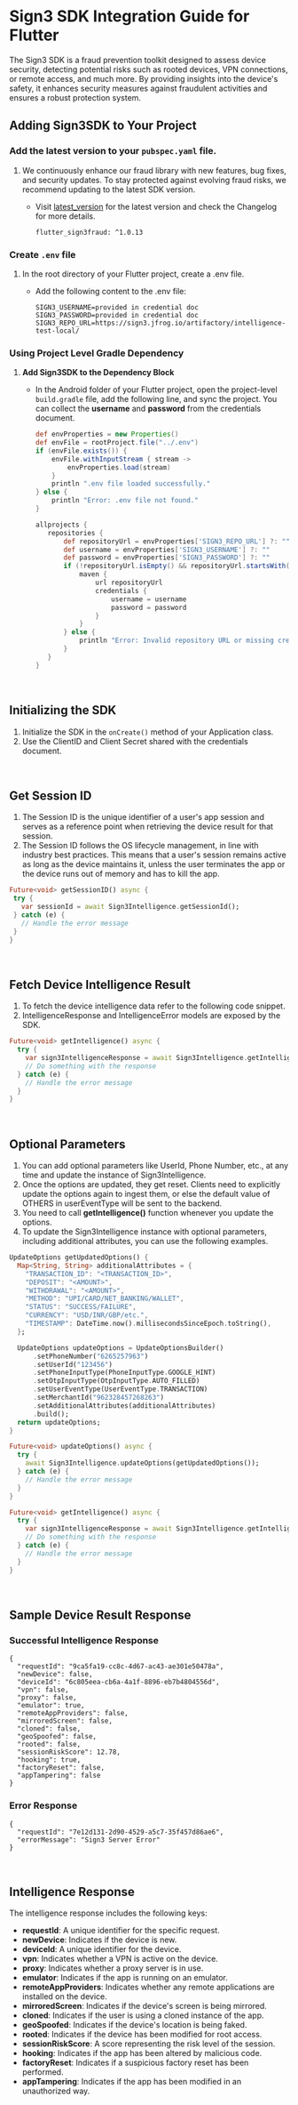 # Sign3 SDK Integration Guide for Flutter

The Sign3 SDK is a fraud prevention toolkit designed to assess device security, detecting potential risks such as rooted devices, VPN connections, or remote access, and much more. By providing insights into the device's safety, it enhances security measures against fraudulent activities and ensures a robust protection system.

## Adding Sign3SDK to Your Project

### Add the latest version to your `pubspec.yaml` file.
1. We continuously enhance our fraud library with new features, bug fixes, and security updates. To stay protected against evolving fraud risks, we recommend updating to the latest SDK version.
   - Visit [latest_version](https://pub.dev/packages/fraud_sdk_flutter) for the latest version and check the Changelog for more details.

     ```dependency
     flutter_sign3fraud: ^1.0.13
     ```

### Create `.env` file

1. In the root directory of your Flutter project, create a .env file.
   - Add the following content to the .env file:
     
     ``` credential
     SIGN3_USERNAME=provided in credential doc
     SIGN3_PASSWORD=provided in credential doc
     SIGN3_REPO_URL=https://sign3.jfrog.io/artifactory/intelligence-test-local/
      ```

### Using Project Level Gradle Dependency
1. **Add Sign3SDK to the Dependency Block**
   - In the Android folder of your Flutter project, open the project-level `build.gradle` file, add the following line, and sync the project. You can collect the **username** and **password** from the credentials document.

     ```groovy
     def envProperties = new Properties()
     def envFile = rootProject.file("../.env")
     if (envFile.exists()) {
         envFile.withInputStream { stream ->
             envProperties.load(stream)
         }
         println ".env file loaded successfully."
     } else {
         println "Error: .env file not found."
     }
     
     allprojects {
        repositories {
            def repositoryUrl = envProperties['SIGN3_REPO_URL'] ?: ""
            def username = envProperties['SIGN3_USERNAME'] ?: ""
            def password = envProperties['SIGN3_PASSWORD'] ?: ""
            if (!repositoryUrl.isEmpty() && repositoryUrl.startsWith("https://") && !repositoryUsername.isEmpty() && !repositoryPassword.isEmpty()) {
                maven {
                    url repositoryUrl
                    credentials {
                        username = username
                        password = password
                    }
                }
            } else {
                println "Error: Invalid repository URL or missing credentials in .env file."
            }
        }
     }
     ```
<br>

## Initializing the SDK
1. Initialize the SDK in the `onCreate()` method of your Application class.
2. Use the ClientID and Client Secret shared with the credentials document.
<br>

## Get Session ID

1. The Session ID is the unique identifier of a user's app session and serves as a reference point when retrieving the device result for that session.
2. The Session ID follows the OS lifecycle management, in line with industry best practices. This means that a user's session remains active as long as the device maintains it, unless the user terminates the app or the device runs out of memory and has to kill the app.
 
 ```dart
Future<void> getSessionID() async {
  try {
    var sessionId = await Sign3Intelligence.getSessionId();
  } catch (e) {
    // Handle the error message 
  }
}
```
<br>

## Fetch Device Intelligence Result

1. To fetch the device intelligence data refer to the following code snippet.
2. IntelligenceResponse and IntelligenceError models are exposed by the SDK.

```dart
Future<void> getIntelligence() async {
  try {
    var sign3IntelligenceResponse = await Sign3Intelligence.getIntelligence();
    // Do something with the response
  } catch (e) {
    // Handle the error message 
  }
}
```
<br>

## Optional Parameters
1.	You can add optional parameters like UserId, Phone Number, etc., at any time and update the instance of Sign3Intelligence.
2.	Once the options are updated, they get reset. Clients need to explicitly update the options again to ingest them, or else the default value of OTHERS in userEventType will be sent to the backend.
3.	You need to call **getIntelligence()** function whenever you update the options.
4.	To update the Sign3Intelligence instance with optional parameters, including additional attributes, you can use the following examples.

```dart
UpdateOptions getUpdatedOptions() {
  Map<String, String> additionalAttributes = {
    "TRANSACTION_ID": "<TRANSACTION_ID>",
    "DEPOSIT": "<AMOUNT>",
    "WITHDRAWAL": "<AMOUNT>",
    "METHOD": "UPI/CARD/NET_BANKING/WALLET",
    "STATUS": "SUCCESS/FAILURE",
    "CURRENCY": "USD/INR/GBP/etc.",
    "TIMESTAMP": DateTime.now().millisecondsSinceEpoch.toString(),
  };

  UpdateOptions updateOptions = UpdateOptionsBuilder()
      .setPhoneNumber("6265257963")
      .setUserId("123456")
      .setPhoneInputType(PhoneInputType.GOOGLE_HINT)
      .setOtpInputType(OtpInputType.AUTO_FILLED)
      .setUserEventType(UserEventType.TRANSACTION)
      .setMerchantId("962328457268263")
      .setAdditionalAttributes(additionalAttributes)
      .build();
  return updateOptions;
}

Future<void> updateOptions() async {
  try {
    await Sign3Intelligence.updateOptions(getUpdatedOptions());
  } catch (e) {
    // Handle the error message 
  }
}

Future<void> getIntelligence() async {
  try {
    var sign3IntelligenceResponse = await Sign3Intelligence.getIntelligence();
    // Do something with the response
  } catch (e) {
    // Handle the error message 
  }
}
```
<br>

## Sample Device Result Response

### Successful Intelligence Response

```response
{
  "requestId": "9ca5fa19-cc8c-4d67-ac43-ae301e50478a",
  "newDevice": false,
  "deviceId": "6c805eea-cb6a-4a1f-8896-eb7b4804556d",
  "vpn": false,
  "proxy": false,
  "emulator": true,
  "remoteAppProviders": false,
  "mirroredScreen": false,
  "cloned": false,
  "geoSpoofed": false,
  "rooted": false,
  "sessionRiskScore": 12.78,
  "hooking": true,
  "factoryReset": false,
  "appTampering": false
}

```
### Error Response

```error
{
  "requestId": "7e12d131-2d90-4529-a5c7-35f457d86ae6",
  "errorMessage": "Sign3 Server Error"
}
```
<br>

## Intelligence Response

The intelligence response includes the following keys:

- **requestId**: A unique identifier for the specific request.
- **newDevice**: Indicates if the device is new.
- **deviceId**: A unique identifier for the device.
- **vpn**: Indicates whether a VPN is active on the device.
- **proxy**: Indicates whether a proxy server is in use.
- **emulator**: Indicates if the app is running on an emulator.
- **remoteAppProviders**: Indicates whether any remote applications are installed on the device.
- **mirroredScreen**: Indicates if the device's screen is being mirrored.
- **cloned**: Indicates if the user is using a cloned instance of the app.
- **geoSpoofed**: Indicates if the device's location is being faked.
- **rooted**: Indicates if the device has been modified for root access.
- **sessionRiskScore**: A score representing the risk level of the session.
- **hooking**: Indicates if the app has been altered by malicious code.
- **factoryReset**: Indicates if a suspicious factory reset has been performed.
- **appTampering**: Indicates if the app has been modified in an unauthorized way.


